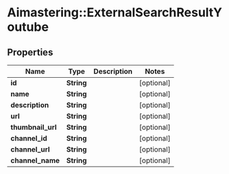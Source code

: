 # Aimastering::ExternalSearchResultYoutube

## Properties
Name | Type | Description | Notes
------------ | ------------- | ------------- | -------------
**id** | **String** |  | [optional] 
**name** | **String** |  | [optional] 
**description** | **String** |  | [optional] 
**url** | **String** |  | [optional] 
**thumbnail_url** | **String** |  | [optional] 
**channel_id** | **String** |  | [optional] 
**channel_url** | **String** |  | [optional] 
**channel_name** | **String** |  | [optional] 


